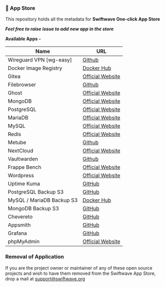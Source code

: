 ### 🏪 App Store

This repository holds all the metadata for **Swiftwave One-click App Store**

_**Feel free to raise issue to add new app in the store**_

**Available Apps -**

| Name                      | URL                                                                                 |
| ------------------------- | ----------------------------------------------------------------------------------- |
| Wireguard VPN [wg-easy]   | [Github](https://github.com/wg-easy/wg-easy)                                        |
| Docker Image Registry     | [Docker Hub](https://hub.docker.com/_/registry)                                     |
| Gitea                     | [Official Website](https://about.gitea.com/)                                        |
| Filebrowser               | [Github](https://github.com/filebrowser/filebrowser)                                |
| Ghost                     | [Official Website](https://ghost.org/)                                              |
| MongoDB                   | [Official Website](https://www.mongodb.com/)                                        |
| PostgreSQL                | [Official Website](https://www.postgresql.org/)                                     |
| MariaDB                   | [Official Website](https://mariadb.org/)                                            |
| MySQL                     | [Official Website](https://www.mysql.com/)                                          |
| Redis                     | [Official Website](https://redis.com/)                                              |
| Metube                    | [Github](https://github.com/alexta69/metube)                                        |
| NextCloud                 | [Official Website](https://nextcloud.com/)                                          |
| Vaultwarden               | [Github](https://github.com/dani-garcia/vaultwarden)                                |
| Frappe Bench              | [Official Website](https://frappeframework.com/)                                    |
| Wordpress                 | [Official Website](https://wordpress.com/)                                          |
| Uptime Kuma               | [GitHub](https://github.com/louislam/uptime-kuma)                                   |
| PostgreSQL Backup S3      | [GitHub](https://github.com/eeshugerman/postgres-backup-s3)                         |
| MySQL / MariaDB Backup S3 | [Docker Hub](https://hub.docker.com/r/databack/mysql-backup)                        |
| MongoDB Backup S3         | [GitHub](https://github.com/swiftwave-org/app-store/tree/main/build/mongodb-backup) |
| Chevereto                 | [GitHub](https://github.com/chevereto/chevereto)                                    |
| Appsmith                  | [GitHub](https://github.com/appsmithorg/appsmith)                                   |
| Grafana                   | [GitHub](https://github.com/grafana/grafana)                                        |
| phpMyAdmin                | [Official Website](https://www.phpmyadmin.net/)                                     |


### Removal of Application
If you are the project owner or maintainer of any of these open source projects and wish to have them removed from the Swiftwave App Store, drop a mail at [support@swiftwave.org](mailto:support@swiftwave.org)